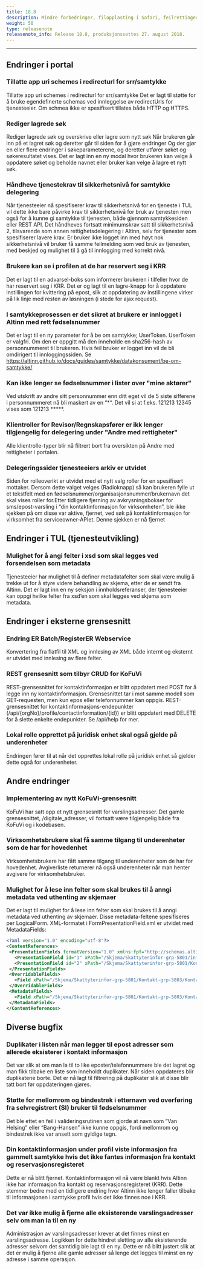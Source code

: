 ```yaml
---
title: 18.8
description: Mindre forbedringer, filopplasting i Safari, feilrettinger m.m.
weight: 50
type: releasenote
releasenote_info: Release 18.8, produksjonssettes 27. august 2018.
---
```


***
## Endringer i portal

### Tillatte app uri schemes i redirecturl for srr/samtykke

Tillatte app uri schemes i redirecturl for srr/samtykke
Det er lagt til støtte for å bruke egendefinerte schemas ved innleggelse av redirectUrls for tjenesteeier. Om schmea ikke er spesifisert tillates både HTTP og HTTPS.

### Rediger lagrede søk

Rediger lagrede søk og overskrive eller lagre som nytt søk
Når brukeren går inn på et lagret søk og deretter går til siden for å gjøre endringer Og der gjør en eller flere endringer i søkeparameterene, og deretter utfører søket og søkeresultatet vises. Det er lagt inn en ny modal hvor brukeren kan velge å oppdatere søket og beholde navnet eller bruker kan velge å lagre et nytt søk.

### Håndheve tjenestekrav til sikkerhetsnivå for samtykke delegering

Når tjenesteeier nå spesifiserer krav til sikkerhetsnivå for en tjeneste i TUL vil dette ikke bare påvirke krav til sikkerhetsnivå for bruk av tjenesten men også for å kunne gi samtykke til tjenesten, både gjennom samtykkesiden eller REST API. Det håndheves fortsatt minimumskrav satt til sikkerhetsnivå 2, tilsvarende som annen rettighetsdelegering i Altinn, selv for tjenester som spesifiserer lavere krav. Er bruker ikke logget inn med høyt nok sikkerhetsnivå vil bruker få samme feilmelding som ved bruk av tjenesten, med beskjed og mulighet til å gå til innlogging med korrekt nivå.

### Brukere kan se i profilen at de har reservert seg i KRR

Det er lagt til en advarsel-boks som informerer brukeren i tilfeller hvor de har reservert seg i KRR. Det er og lagt til en lagre-knapp for å oppdatere instillingen for kvittering på epost, slik at oppdatering av instillingene virker på lik linje med resten av løsningen (i stede for ajax request).

### I samtykkeprosessen er det sikret at brukere er innlogget i Altinn med rett fødselsnummer

Det er lagt til en ny parameter for å be om samtykke; UserToken. UserToken er valgfri. Om den er oppgitt må den inneholde en sha256-hash av personnummeret til brukeren. Hvis feil bruker er logget inn vil de bli omdirigert til innloggingssiden. Se https://altinn.github.io/docs/guides/samtykke/datakonsument/be-om-samtykke/

### Kan ikke lenger se fødselsnummer i lister over "mine aktører"

Ved utskrift av andre sitt personnummer enn ditt eget vil de 5 siste sifferene i personnummeret nå bli maskert av en “*“. Det vil si at f.eks. 121213 12345 vises som 121213 *****.

### Klientroller for Revisor/Regnskapsfører er ikk lenger tilgjengelig for delegering under "Andre med rettigheter"

Alle klientrolle-typer blir nå filtrert bort fra oversikten på Andre med rettigheter i portalen.

### Delegeringssider tjenesteeiers arkiv er utvidet

Siden for rolleoverikt er utvidet med et nytt valg roller for en spesifisert mottaker. Dersom dette valget velges (Radioknapp) så kan brukeren fylle ut et tekstfelt med en fødselsnummer/organisasjonsnummer/brukernavn  det skal vises roller for.Etter tidligere fjerning av avkrysningsbokser for sms/epost-varsling i “din kontaktinformasjon for virksomheten”, ble ikke sjekken på om disse var aktive, fjernet, ved søk på kontaktinformasjon for virksomhet fra serviceowner-APIet. Denne sjekken er nå fjernet

## Endringer i TUL (tjenesteutvikling)

### Mulighet for å angi felter i xsd som skal legges ved forsendelsen som metadata

Tjenesteeier har mulighet til å definer metadatafelter som skal være mulig å trekke ut for å styre videre behandling av skjema, etter de er sendt fra Altinn.
Det er lagt inn en ny seksjon i innholdsreferanser, der tjenesteeier kan oppgi hvilke felter fra xsd’en som skal legges ved skjema som metadata.

## Endringer i eksterne grensesnitt

### Endring ER Batch/RegisterER Webservice

Konvertering fra flatfil til XML og innlesing av XML både internt og eksternt er utvidet med innlesing av flere felter.

### REST grensesnitt som tilbyr CRUD for KoFuVi

REST-grensesnittet for kontaktinformasjon er blitt oppdatert med POST for å legge inn ny kontaktinformasjon. Grensesnittet tar i mot samme modell som GET-requesten, men kun epos eller telefonnummer kan oppgis. REST-grensesnittet for kontaktinformasjons-endepunkter (/api/{orgNo}/profile/contactinformation/{id}) er blitt oppdatert med DELETE for å slette enkelte endepunkter. Se /api/help for mer.

### Lokal rolle opprettet på juridisk enhet skal også gjelde på underenheter

Endringen fører til at når det opprettes lokal rolle på juridisk enhet så gjelder dette også for underenheter.

## Andre endringer

### Implementering av nytt KoFuVi-grensesnitt

KoFuVi har satt opp et nytt grensesnitt for varslingsadresser.
Det gamle grensesnittet, /digitale_adresser, vil fortsatt være tilgjengelig både fra KoFuVi og i kodebasen.

### Virksomhetsbrukere skal få samme tilgang til underenheter som de har for hovedenhet

Virksomhetsbrukere har fått samme tilgang til underenheter som de har for hovedenhet.
Avgiverliste returnerer nå også underenheter når man henter avgivere for virksomhetsbruker.

### Mulighet for å lese inn felter som skal brukes til å anngi metadata ved uthenting av skjemaer

Det er lagt til mulighet for å lese inn felter som skal brukes til å anngi metadata ved uthenting av skjemaer.
Disse metadata-feltene spesifiseres per LogicalForm. XML-formatet i FormPresentationField.xml er utvidet med MetadataFields:

 ```xml
 <?xml version="1.0" encoding="utf-8"?>
 <ContentReferences>
  <PresentationFields formatVersion="1.0" xmlns:fpf="http://schemas.altinn.no/tul/2009/formpresentationfield">
    <PresentationField id="1" xPath="/Skjema/Skattyterinfor-grp-5801/info-grp-5802/EnhetOrganisasjonsnummer-datadef-18" pageName="view1.xsl" />
    <PresentationField id="2" xPath="/Skjema/Skattyterinfor-grp-5801/Kontakt-grp-5803/KontaktpersonNavn-datadef-2" pageName="view1.xsl" />
  </PresentationFields>
  <OverridableFields>
    <Field xPath="/Skjema/Skattyterinfor-grp-5801/Kontakt-grp-5803/KontaktpersonNavn-datadef-2" pageName="view1.xsl" />
  </OverridableFields>
  <MetadataFields>
    <Field xPath="/Skjema/Skattyterinfor-grp-5801/Kontakt-grp-5803/KontaktpersonNavn-datadef-2" pageName="view1.xsl"  key="kontaktpersonNavn" />
  </MetadataFields>
</ContentReferences>
```

## Diverse bugfix

### Duplikater i listen når man legger til epost adresser som allerede eksisterer i kontakt informasjon

Det var slik at om man la til to like eposter/telefonnummere ble det lagret og man fikk tilbake en liste som inneholdt duplikater. Når siden oppdateres blir duplikatene borte. Det er nå lagt til filtrering på duplikater slik at disse blir tatt bort før oppdateringen gjøres.

### Støtte for mellomrom og bindestrek i etternavn ved overføring fra selvregistrert (SI) bruker til fødselsnummer

Det ble ettet en feil i valideringsrutinen som gjorde at navn som “Van Helsing” eller “Bang-Hansen” ikke kunne oppgis, fordi mellomrom og bindestrek ikke var ansett som gyldige tegn.

### Din kontaktinformasjon under profil viste informasjon fra gammelt samtykke hvis det ikke fantes informasjon fra kontakt og reservasjonsregisteret

Dette er nå blitt fjernet. Kontaktinformasjon vil nå være blankt hvis Altinn ikke har informasjon fra kontakt og reservasjonsregisteret (KRR). Dette stemmer bedre med en tidligere endring hvor Altinn ikke lenger faller tilbake til informasjonen i samtykke profil hvis det ikke finnes noe i KRR.

### Det var ikke mulig å fjerne alle eksisterende varslingsadresser selv om man la til en ny

Administrasjon av varslingsadresser krever at det finnes minst en varslingsadresse. Logikken for dette hindret sletting av alle eksisterende adresser selvom det samtidig ble lagt til en ny. Dette er nå blitt justert slik at det er mulig å fjerne alle gamle adresser så lenge det legges til minst en ny adresse i samme operasjon.
